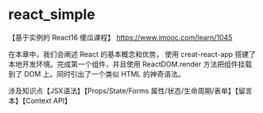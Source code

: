 # react_simple
【基于实例的 React16 傻瓜课程】
https://www.imooc.com/learn/1045

在本章中，我们会阐述 React 的基本概念和优势， 使用 creat-react-app 搭建了本地开发环境。完成第一个组件，并且使用 ReactDOM.render 方法把组件挂载到了 DOM 上。同时引出了一个类似 HTML 的神奇语法。


涉及知识点【JSX语法】【Props/State/Forms 属性/状态/生命周期/表单】【留言本】【Context API】
